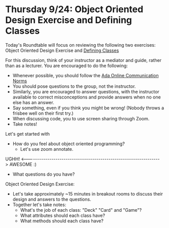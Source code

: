 # Thursday 9/24: Object Oriented Design Exercise and Defining Classes

Today's Roundtable will focus on reviewing the following two exercises: Object Oriented Design Exercise and [Defining Classes](https://learn-2.galvanize.com/cohorts/2036/blocks/875/content_files/04-oop/classes-worksheet.md) 

For this discussion, think of your instructor as a mediator and guide, rather than as a lecturer. You are encouraged to do the following:

* Whenever possible, you should follow the [Ada Online Communication Norms](https://learn-2.galvanize.com/cohorts/2036/blocks/882/content_files/00-welcome-to-ada/02-wk01-online-communication-norms.md)
* You should pose questions to the group, not the instructor.
* Similarly, you are encouraged to answer questions, with the instructor available to correct misconceptions and provide answers when no one else has an answer.
* Say something, even if you think you might be wrong! (Nobody throws a frisbee well on their first try.)
* When discussing code, you to use screen sharing through Zoom.
* Take notes!

Let's get started with
* How do you feel about object oriented programming? 
    * Let's use zoom annotate.


UGHH!
<-----------------------------------------------------------------> AWESOME :)


* What questions do you have?

Object Oriented Design Exercise:
* Let's take approximately ~15 minutes in breakout rooms to discuss their design and answers to the questions.
* Together let's take notes:
    * What's the job of each class: "Deck" "Card" and "Game"?
    * What attributes should each class have?
    * What methods should each class have?